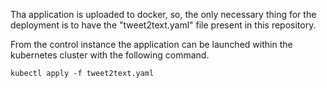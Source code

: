 Tha application is uploaded to docker, so, the only necessary thing for the deployment is to have the "tweet2text.yaml" file present in this repository.

From the control instance the application can be launched within the kubernetes cluster with the following command.
```
kubectl apply -f tweet2text.yaml
```
